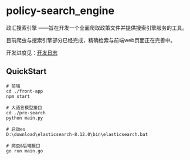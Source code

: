 # policy-search_engine 

政汇搜索引擎 ——旨在开发一个全面爬取政策文件并提供搜索引擎服务的工具。

目前爬虫与搜索引擎部分已经完成，精确检索与前端web页面正在完善中。

开发进度见：[开发日志](doc/开发日志.md)

## QuickStart

```shell
# 前端
cd ./front-app
npm start

# 大语言模型接口
cd ./pre-search
python main.py

# 启动es
D:\download\elasticsearch-8.12.0\bin\elasticsearch.bat

# 爬虫&后端接口
go run main.go
```
